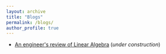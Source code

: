 ```yaml
---
layout: archive
title: "Blogs"
permalink: /blogs/
author_profile: true
---
```



<!-- - [An engineer's review of Linear Algebra](/blogpages/linear_algebra-review/) (*under construction*) -->

- [An engineer's review of Linear Algebra](/blogpages/linear_algebra-review/) (*under construction*)
